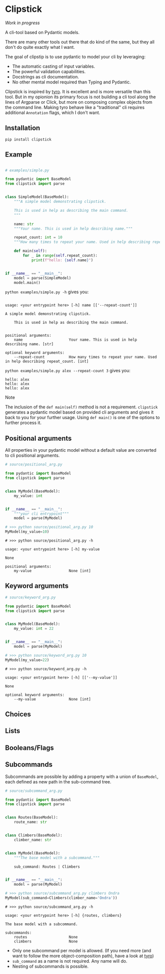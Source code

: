 # Clipstick

*Work in progress*

A cli-tool based on Pydantic models.

There are many other tools out there that do kind of the same, 
but they all don't do quite exactly what I want.

The goal of clipstip is to use pydantic to model your cli by leveraging:

- The automatic casting of input variables.
- The powerful validation capabilities.
- Docstrings as cli documentation.
- No other mental model required than Typing and Pydantic.

Clipstick is inspired by [tyro](https://brentyi.github.io/tyro/). It is excellent and is more versatile than this tool. But in my opionion its primary focus is not building a cli tool along the lines of Argparse or Click, but more on composing complex objects from the command line. Making tyro behave like a "traditional" cli requires additional `Annotation` flags, which I don't want.


## Installation

`pip install clipstick`


## Example

<!-- [[[cog
import cog
contents = open("examples/simple.py").read() 

cog.outl("```python")
cog.outl("")
cog.out(contents)
cog.outl("```")
]]]> -->
```python

# examples/simple.py

from pydantic import BaseModel
from clipstick import parse


class SimpleModel(BaseModel):
    """A simple model demonstrating clipstick.

    This is used in help as describing the main command.
    """

    name: str
    """Your name. This is used in help describing name."""

    repeat_count: int = 10
    """How many times to repeat your name. Used in help describing repeat_count."""

    def main(self):
        for _ in range(self.repeat_count):
            print(f"hello: {self.name}")


if __name__ == "__main__":
    model = parse(SimpleModel)
    model.main()
```
<!-- [[[end]]] -->


`python examples/simple.py -h` gives you:
<!-- [[[cog
import cog
import subprocess

result = subprocess.run(['python','examples/simple.py','-h'], check=True, stdout=subprocess.PIPE)
cog.outl("```")
cog.out(result.stdout.decode('utf-8'))
cog.outl("```")
]]]> -->
```

usage: <your entrypoint here> [-h] name [['--repeat-count']]

A simple model demonstrating clipstick.

    This is used in help as describing the main command.
    

positional arguments:
    name                     Your name. This is used in help describing name. [str]

optional keyword arguments:
    --repeat-count           How many times to repeat your name. Used in help describing repeat_count. [int]
```
<!-- [[[end]]] -->

`python examples/simple.py alex --repeat-count 3` gives you:
<!-- [[[cog
import cog
import subprocess

result = subprocess.run(['python','examples/simple.py','alex','--repeat-count','3'],capture_output=True)
cog.outl("```")
cog.out(result.stdout.decode('utf-8'))
cog.outl("```")
]]]> -->
```
hello: alex
hello: alex
hello: alex
```
<!-- [[[end]]] -->

> [!NOTE]
> The inclusion of the `def main(self)` method is not a requirement. `clipstick` generates a pydantic model based on provided cli arguments and gives it back to you for your further usage. Using `def main()` is one of the options to further process it.


## Positional arguments

All properties in your pydantic model without a default value
are converted to cli positional arguments.


<!-- [[[cog
import cog

from docs.source import positional_arg as module
from docs.source import cogger

cog.outl("```python")
cog.outl(cogger.print_source(module))
cog.outl("```")
cog.outl("```python")
cog.outl(cogger.print_output(module.MyModel,['10']))
cog.outl("```")
cog.outl("```")
cog.outl(cogger.print_help(module.MyModel))
cog.outl("```")


]]]> -->
```python
# source/positional_arg.py

from pydantic import BaseModel
from clipstick import parse


class MyModel(BaseModel):
    my_value: int


if __name__ == "__main__":
    """your cli entrypoint"""
    model = parse(MyModel)

```
```python
# >>> python source/positional_arg.py 10
MyModel(my_value=10)
```
```
# >>> python source/positional_arg.py -h

usage: <your entrypoint here> [-h] my-value

None

positional arguments:
    my-value                 None [int]

```
<!-- [[[end]]] -->


## Keyword arguments

<!-- [[[cog
import cog

from docs.source import keyword_arg as module
from docs.source import cogger

cog.outl("```python")
cog.outl(cogger.print_source(module))
cog.outl("```")
cog.outl("```python")
cog.outl(cogger.print_output(module.MyModel,['10']))
cog.outl("```")
cog.outl("```")
cog.outl(cogger.print_help(module.MyModel))
cog.outl("```")


]]]> -->
```python
# source/keyword_arg.py

from pydantic import BaseModel
from clipstick import parse


class MyModel(BaseModel):
    my_value: int = 22


if __name__ == "__main__":
    model = parse(MyModel)

```
```python
# >>> python source/keyword_arg.py 10
MyModel(my_value=22)
```
```
# >>> python source/keyword_arg.py -h

usage: <your entrypoint here> [-h] [['--my-value']]

None

optional keyword arguments:
    --my-value               None [int]

```
<!-- [[[end]]] -->

## Choices

## Lists

## Booleans/Flags

## Subcommands

Subcommands are possible by adding a property with a union of `BaseModel`, each defined as new path in the sub-command tree.

<!-- [[[cog
import cog

from docs.source import subcommand_arg as module
from docs.source import cogger

cog.outl("```python")
cog.outl(cogger.print_source(module))
cog.outl("```")
cog.outl("```python")
cog.outl(cogger.print_output(module.MyModel,['climbers','Ondra']))
cog.outl("```")
cog.outl("```")
cog.outl(cogger.print_help(module.MyModel))
cog.outl("```")


]]]> -->
```python
# source/subcommand_arg.py

from pydantic import BaseModel
from clipstick import parse


class Routes(BaseModel):
    route_name: str


class Climbers(BaseModel):
    climber_name: str


class MyModel(BaseModel):
    """The base model with a subcommand."""

    sub_command: Routes | Climbers


if __name__ == "__main__":
    model = parse(MyModel)

```
```python
# >>> python source/subcommand_arg.py climbers Ondra
MyModel(sub_command=Climbers(climber_name='Ondra'))
```
```shell
# >>> python source/subcommand_arg.py -h

usage: <your entrypoint here> [-h] {routes, climbers}

The base model with a subcommand.

subcommands:
    routes                   None
    climbers                 None

```
<!-- [[[end]]] -->

- Only one subcommand per model is allowed. (If you need more (and want to follow the more object-composition path), have a look at [tyro](https://brentyi.github.io/tyro/))
- `sub_command` as a name is not required. Any name will do.
- Nesting of subcommands is possible.
